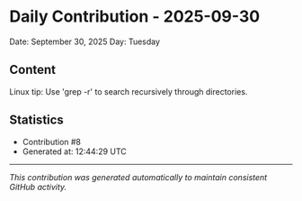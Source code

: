 # Daily Contribution - 2025-09-30

Date: September 30, 2025
Day: Tuesday

## Content

Linux tip: Use 'grep -r' to search recursively through directories.

## Statistics

- Contribution #8
- Generated at: 12:44:29 UTC

---
*This contribution was generated automatically to maintain consistent GitHub activity.*
